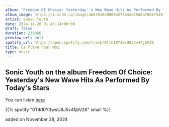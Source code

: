 ```yaml
---
album: 'Freedom Of Choice: Yesterday''s New Wave Hits As Performed By Today''s Stars'
album_image: https://i.scdn.co/image/ab67616d0000b273b3a625d0a78b6f546fa0cef8
artist: Sonic Youth
date: 2024-11-28 01:45:14+00:00
draft: false
duration: 239066
preview_url: null
spotify_url: https://open.spotify.com/track/0Tik10Y3wsU8J5v4fjbV26
title: Ca Plane Pour Moi
type: music
---
```



## Sonic Youth on the album Freedom Of Choice: Yesterday's New Wave Hits As Performed By Today's Stars

You can listen [here](https://open.spotify.com/track/0Tik10Y3wsU8J5v4fjbV26)

{{% spotify "0Tik10Y3wsU8J5v4fjbV26" small %}}

added on November 28, 2024